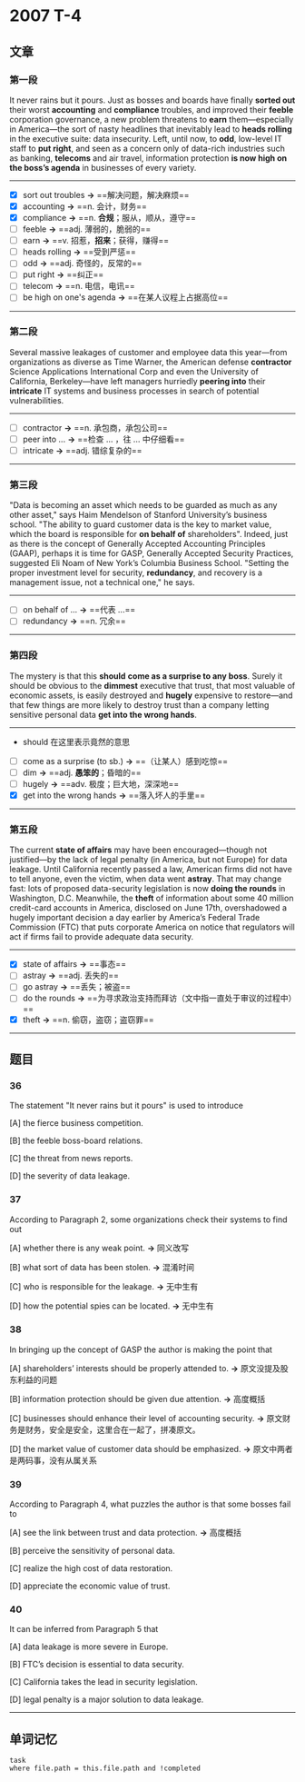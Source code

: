 # 2007 T-4

## 文章

### 第一段

It never rains but it pours. Just as bosses and boards have finally **sorted out** their worst **accounting** and **compliance** troubles, and improved their **feeble** corporation governance, a new problem threatens to **earn** them—especially in America—the sort of nasty headlines that inevitably lead to **heads rolling** in the executive suite: data insecurity. Left, until now, to **odd**, low-level IT staff to **put right**, and seen as a concern only of data-rich industries such as banking, **telecoms** and air travel, information protection **is now high on the boss’s agenda** in businesses of every variety.

---

- [x] sort out troubles **→** ==解决问题，解决麻烦==
- [x] accounting **→** ==n. 会计，财务==
- [x] compliance **→** ==n. **合规**；服从，顺从，遵守==
- [ ] feeble **→** ==adj. 薄弱的，脆弱的==
- [ ] earn **→** ==v. 招惹，**招来**；获得，赚得==
- [ ] heads rolling **→** ==受到严惩==
- [ ] odd **→** ==adj. 奇怪的，反常的==
- [ ] put right **→** ==纠正==
- [ ] telecom **→** ==n. 电信，电讯==
- [ ] be high on one's agenda **→** ==在某人议程上占据高位==

---

### 第二段

Several massive leakages of customer and employee data this year—from organizations as diverse as Time Warner, the American defense **contractor** Science Applications International Corp and even the University of California, Berkeley—have left managers hurriedly **peering into** their **intricate** IT systems and business processes in search of potential vulnerabilities.

---

- [ ] contractor **→** ==n. 承包商，承包公司==
- [ ] peer into ...  **→** ==检查 ... ，往 ... 中仔细看==
- [ ] intricate **→** ==adj. 错综复杂的==

---

### 第三段

"Data is becoming an asset which needs to be guarded as much as any other asset," says Haim Mendelson of Stanford University’s business school. "The ability to guard customer data is the key to market value, which the board is responsible for **on behalf of** shareholders". Indeed, just as there is the concept of Generally Accepted Accounting Principles (GAAP), perhaps it is time for GASP, Generally Accepted Security Practices, suggested Eli Noam of New York’s Columbia Business School. "Setting the proper investment level for security, **redundancy**, and recovery is a management issue, not a technical one," he says.

---

- [ ] on behalf of ...  **→** ==代表 ...==
- [ ] redundancy **→** ==n. 冗余==

---

### 第四段

The mystery is that this **should** **come as a surprise to any boss**. Surely it should be obvious to the **dimmest** executive that trust, that most valuable of economic assets, is easily destroyed and **hugely** expensive to restore—and that few things are more likely to destroy trust than a company letting sensitive personal data **get into the wrong hands**.

---

- should 在这里表示竟然的意思
- [ ] come as a surprise (to sb.) **→** ==（让某人）感到吃惊==
- [ ] dim **→** ==adj. **愚笨的**；昏暗的==
- [ ] hugely **→** ==adv. 极度；巨大地，深深地==
- [x] get into the wrong hands **→** ==落入坏人的手里==

---

### 第五段

The current **state of affairs** may have been encouraged—though not justified—by the lack of legal penalty (in America, but not Europe) for data leakage. Until California recently passed a law, American firms did not have to tell anyone, even the victim, when data went **astray**. That may change fast: lots of proposed data-security legislation is now **doing the rounds** in Washington, D.C. Meanwhile, the **theft** of information about some 40 million credit-card accounts in America, disclosed on June 17th, overshadowed a hugely important decision a day earlier by America’s Federal Trade Commission (FTC) that puts corporate America on notice that regulators will act if firms fail to provide adequate data security.

---

- [x] state of affairs **→** ==事态==
- [ ] astray **→** ==adj. 丢失的==
- [ ] go astray **→** ==丢失；被盗==
- [ ] do the rounds **→** ==为寻求政治支持而拜访（文中指一直处于审议的过程中）==
- [x] theft **→** ==n. 偷窃，盗窃；盗窃罪==

---

## 题目

### 36

The statement "It never rains but it pours" is used to introduce 

[A] the fierce business competition.

[B] the feeble boss-board relations. 

[C] the threat from news reports. 

[D] the severity of data leakage.

### 37

According to Paragraph 2, some organizations check their systems to find out 

[A] whether there is any weak point. **→** 同义改写

[B] what sort of data has been stolen. **→** 混淆时间

[C] who is responsible for the leakage. **→** 无中生有

[D] how the potential spies can be located. **→** 无中生有

### 38

In bringing up the concept of GASP the author is making the point that 

[A] shareholders’ interests should be properly attended to. **→** 原文没提及股东利益的问题

[B] information protection should be given due attention. **→** 高度概括

[C] businesses should enhance their level of accounting security. **→** 原文财务是财务，安全是安全，这里合在一起了，拼凑原文。

[D] the market value of customer data should be emphasized. **→** 原文中两者是两码事，没有从属关系

### 39

According to Paragraph 4, what puzzles the author is that some bosses fail to 

[A] see the link between trust and data protection. **→** 高度概括

[B] perceive the sensitivity of personal data. 

[C] realize the high cost of data restoration.
 
[D] appreciate the economic value of trust.

### 40

It can be inferred from Paragraph 5 that 

[A] data leakage is more severe in Europe.

[B] FTC’s decision is essential to data security.

[C] California takes the lead in security legislation. 

[D] legal penalty is a major solution to data leakage.

---

## 单词记忆

```dataview
task
where file.path = this.file.path and !completed
```